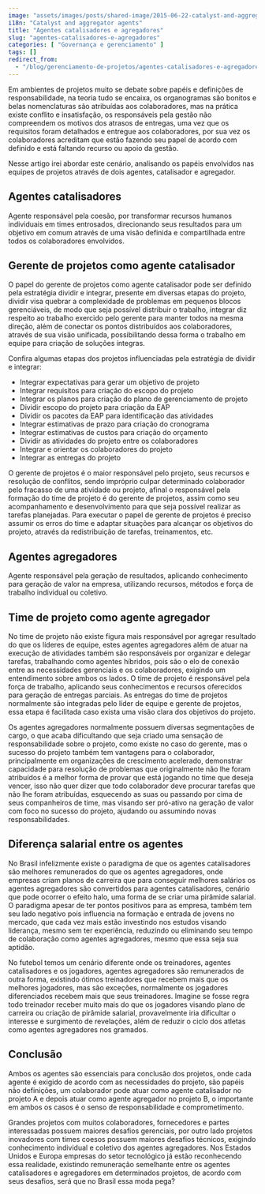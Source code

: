 ```yaml
---
image: "assets/images/posts/shared-image/2015-06-22-catalyst-and-aggregator-agents.jpg"
i18n: "Catalyst and aggregator agents"
title: "Agentes catalisadores e agregadores"
slug: "agentes-catalisadores-e-agregadores"
categories: [ "Governança e gerenciamento" ]
tags: []
redirect_from:
  - "/blog/gerenciamento-de-projetos/agentes-catalisadores-e-agregadores/"
---
```

Em ambientes de projetos muito se debate sobre papéis e definições de responsabilidade, na teoria tudo se encaixa, os organogramas são bonitos e belas nomenclaturas são atribuídas aos colaboradores, mas na prática existe conflito e insatisfação, os responsáveis pela gestão não compreendem os motivos dos atrasos de entregas, uma vez que os requisitos foram detalhados e entregue aos colaboradores, por sua vez os colaboradores acreditam que estão fazendo seu papel de acordo com definido e está faltando recurso ou apoio da gestão.

Nesse artigo irei abordar este cenário, analisando os papéis envolvidos nas equipes de projetos através de dois agentes, catalisador e agregador.

## Agentes catalisadores

Agente responsável pela coesão, por transformar recursos humanos individuais em times entrosados, direcionando seus resultados para um objetivo em comum através de uma visão definida e compartilhada entre todos os colaboradores envolvidos.

## Gerente de projetos como agente catalisador

O papel do gerente de projetos como agente catalisador pode ser definido pela estratégia dividir e integrar, presente em diversas etapas do projeto, dividir visa quebrar a complexidade de problemas em pequenos blocos gerenciáveis, de modo que seja possível distribuir o trabalho, integrar diz respeito ao trabalho exercido pelo gerente para manter todos na mesma direção, além de conectar os pontos distribuídos aos colaboradores, através de sua visão unificada, possibilitando dessa forma o trabalho em equipe para criação de soluções íntegras.

Confira algumas etapas dos projetos influenciadas pela estratégia de dividir e integrar:

- Integrar expectativas para gerar um objetivo de projeto
- Integrar requisitos para criação do escopo do projeto
- Integrar os planos para criação do plano de gerenciamento de projeto
- Dividir escopo do projeto para criação da EAP
- Dividir os pacotes da EAP para identificação das atividades
- Integrar estimativas de prazo para criação do cronograma
- Integrar estimativas de custos para criação do orçamento
- Dividir as atividades do projeto entre os colaboradores
- Integrar e orientar os colaboradores do projeto
- Integrar as entregas do projeto

O gerente de projetos é o maior responsável pelo projeto, seus recursos e resolução de conflitos, sendo impróprio culpar determinado colaborador pelo fracasso de uma atividade ou projeto, afinal o responsável pela formação do time de projeto é do gerente de projetos, assim como seu acompanhamento e desenvolvimento para que seja possível realizar as tarefas planejadas. Para executar o papel de gerente de projetos é preciso assumir os erros do time e adaptar situações para alcançar os objetivos do projeto, através da redistribuição de tarefas, treinamentos, etc.

## Agentes agregadores

Agente responsável pela geração de resultados, aplicando conhecimento para geração de valor na empresa, utilizando recursos, métodos e força de trabalho individual ou coletivo.

## Time de projeto como agente agregador

No time de projeto não existe figura mais responsável por agregar resultado do que os líderes de equipe, estes agentes agregadores além de atuar na execução de atividades também são responsáveis por organizar e delegar tarefas, trabalhando como agentes híbridos, pois são o elo de conexão entre as necessidades gerenciais e os colaboradores, exigindo um entendimento sobre ambos os lados. O time de projeto é responsável pela força de trabalho, aplicando seus conhecimentos e recursos oferecidos para geração de entregas parciais. As entregas do time de projetos normalmente são integradas pelo líder de equipe e gerente de projetos, essa etapa é facilitada caso exista uma visão clara dos objetivos do projeto.

Os agentes agregadores normalmente possuem diversas segmentações de cargo, o que acaba dificultando que seja criado uma sensação de responsabilidade sobre o projeto, como existe no caso do gerente, mas o sucesso do projeto também tem vantagens para o colaborador, principalmente em organizações de crescimento acelerado, demonstrar capacidade para resolução de problemas que originalmente não lhe foram atribuídos é a melhor forma de provar que está jogando no time que deseja vencer, isso não quer dizer que todo colaborador deve procurar tarefas que não lhe foram atribuídas, esquecendo as suas ou passando por cima de seus companheiros de time, mas visando ser pró-ativo na geração de valor com foco no sucesso do projeto, ajudando ou assumindo novas responsabilidades.

## Diferença salarial entre os agentes

No Brasil infelizmente existe o paradigma de que os agentes catalisadores são melhores remunerados do que os agentes agregadores, onde empresas criam planos de carreira que para conseguir melhores salários os agentes agregadores são convertidos para agentes catalisadores, cenário que pode ocorrer o efeito halo, uma forma de se criar uma pirâmide salarial. O paradigma apesar de ter pontos positivos para as empresa,  também tem seu lado negativo pois influencia na formação e entrada de jovens no mercado, que cada vez mais estão investindo nos estudos visando liderança, mesmo sem ter experiência, reduzindo ou eliminando seu tempo de colaboração como agentes agregadores, mesmo que essa seja sua aptidão.

No futebol temos um cenário diferente onde os treinadores, agentes catalisadores e os jogadores, agentes agregadores são remunerados de outra forma, existindo ótimos treinadores que recebem mais que os melhores jogadores, mas são exceções, normalmente os jogadores diferenciados recebem mais que seus treinadores. Imagine se fosse regra todo treinador receber muito mais do que os jogadores visando plano de carreira ou criação de pirâmide salarial, provavelmente iria dificultar o interesse e surgimento de revelações, além de reduzir o ciclo dos atletas como agentes agregadores nos gramados.

## Conclusão

Ambos os agentes são essenciais para conclusão dos projetos, onde cada agente é exigido de acordo com as necessidades do projeto, são papéis não definições, um colaborador pode atuar como agente catalisador no projeto A e depois atuar como agente agregador no projeto B, o importante em ambos os casos é o senso de responsabilidade e comprometimento.

Grandes projetos com muitos colaboradores, fornecedores e partes interessadas possuem maiores desafios gerenciais, por outro lado projetos inovadores com times coesos possuem maiores desafios técnicos, exigindo conhecimento individual e coletivo dos agentes agregadores. Nos Estados Unidos e Europa empresas do setor tecnológico já estão reconhecendo essa realidade, existindo remuneração semelhante entre os agentes catalisadores e agregadores em determinados projetos, de acordo com seus desafios, será que no Brasil essa moda pega?
